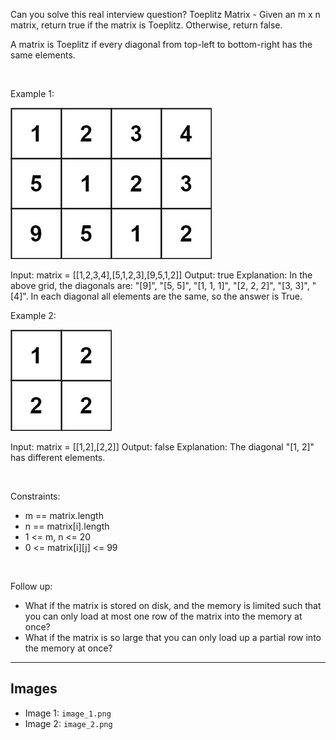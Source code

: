 Can you solve this real interview question? Toeplitz Matrix - Given an m x n matrix, return true if the matrix is Toeplitz. Otherwise, return false.

A matrix is Toeplitz if every diagonal from top-left to bottom-right has the same elements.

 

Example 1:

![Example 1](./image_1.png)


Input: matrix = [[1,2,3,4],[5,1,2,3],[9,5,1,2]]
Output: true
Explanation:
In the above grid, the diagonals are:
"[9]", "[5, 5]", "[1, 1, 1]", "[2, 2, 2]", "[3, 3]", "[4]".
In each diagonal all elements are the same, so the answer is True.


Example 2:

![Example 2](./image_2.png)


Input: matrix = [[1,2],[2,2]]
Output: false
Explanation:
The diagonal "[1, 2]" has different elements.


 

Constraints:

 * m == matrix.length
 * n == matrix[i].length
 * 1 <= m, n <= 20
 * 0 <= matrix[i][j] <= 99

 

Follow up:

 * What if the matrix is stored on disk, and the memory is limited such that you can only load at most one row of the matrix into the memory at once?
 * What if the matrix is so large that you can only load up a partial row into the memory at once?

---

## Images

- Image 1: `image_1.png`
- Image 2: `image_2.png`
